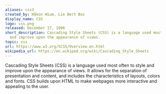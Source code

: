 ```yaml
---
aliases: css3
created_by: Håkon Wium, Lie Bert Bos
display_name: CSS
logo: css.png
released: December 17, 1996
short_description: Cascading Style Sheets (CSS) is a language used most often to style
  and improve upon the appearance of views.
topic: css
url: https://www.w3.org/SCSS/Overview.en.html
wikipedia_url: https://en.wikiped.org/wiki/Cascading_Style_Sheets
---
```

Cascading Style Sheets (CSS) is a language used most often to style and improve upon the appearance of views. It allows for the separation of presentation and content, and includes the characteristics of layouts, colors and fonts. CSS builds upon HTML to make webpages more interactive and appealing to the user.
